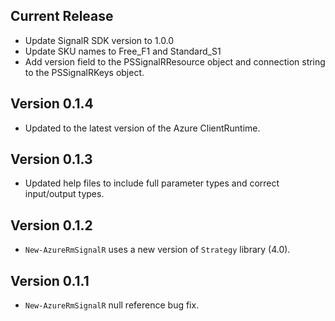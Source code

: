<!--
    Please leave this section at the top of the change log.

    Changes for the current release should go under the section titled "Current Release", and should adhere to the following format:

    ## Current Release
    * Overview of change #1
        - Additional information about change #1
    * Overview of change #2
        - Additional information about change #2
        - Additional information about change #2
    * Overview of change #3
    * Overview of change #4
        - Additional information about change #4

    ## YYYY.MM.DD - Version X.Y.Z (Previous Release)
    * Overview of change #1
        - Additional information about change #1
-->
## Current Release
* Update SignalR SDK version to 1.0.0
* Update SKU names to Free_F1 and Standard_S1
* Add version field to the PSSignalRResource object and connection string to the PSSignalRKeys object.

## Version 0.1.4
* Updated to the latest version of the Azure ClientRuntime.

## Version 0.1.3
* Updated help files to include full parameter types and correct input/output types.

## Version 0.1.2
* `New-AzureRmSignalR` uses a new version of `Strategy` library (4.0).

## Version 0.1.1
* `New-AzureRmSignalR` null reference bug fix.
